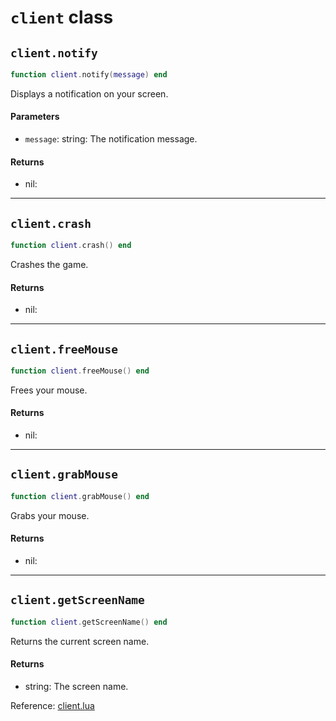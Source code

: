 # `client` class



## `client.notify`
```lua
function client.notify(message) end
```
Displays a notification on your screen.

#### Parameters
- `message`: string: The notification message.
#### Returns
- nil: 

-----

## `client.crash`
```lua
function client.crash() end
```
Crashes the game.

#### Returns
- nil: 

-----

## `client.freeMouse`
```lua
function client.freeMouse() end
```
Frees your mouse.

#### Returns
- nil: 

-----

## `client.grabMouse`
```lua
function client.grabMouse() end
```
Grabs your mouse.

#### Returns
- nil: 

-----

## `client.getScreenName`
```lua
function client.getScreenName() end
```
Returns the current screen name.

#### Returns
- string: The screen name.

Reference: [client.lua](https://github.com/flarialmc/scripting-wiki/tree/main/autocomplete/client/client.lua)